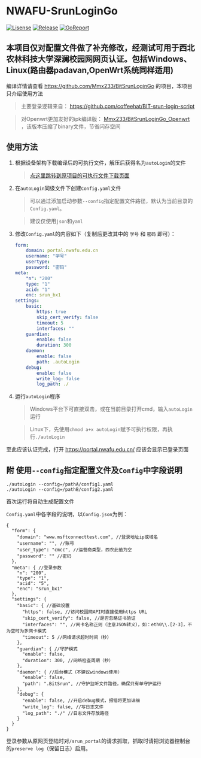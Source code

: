 # NWAFU-SrunLoginGo
[![Lisense](https://img.shields.io/github/license/Mmx233/BitSrunLoginGo)](https://github.com/Mmx233/BitSrunLoginGo/blob/main/LICENSE)
[![Release](https://img.shields.io/github/v/release/Mmx233/BitSrunLoginGo?color=blueviolet&include_prereleases)](https://github.com/Mmx233/BitSrunLoginGo/releases)
[![GoReport](https://goreportcard.com/badge/github.com/Mmx233/BitSrunLoginGo)](https://goreportcard.com/report/github.com/Mmx233/BitSrunLoginGo)
## 本项目仅对配置文件做了补充修改，经测试可用于西北农林科技大学深澜校园网网页认证。包括Windows、Linux(路由器padavan,OpenWrt系统同样适用)
编译详情请查看 https://github.com/Mmx233/BitSrunLoginGo 的项目，本项目只介绍使用方法

> 主要登录逻辑来自： https://github.com/coffeehat/BIT-srun-login-script

> 对Openwrt更加友好的ipk编译版： [Mmx233/BitSrunLoginGo_Openwrt](https://github.com/Mmx233/BitSrunLoginGo_Openwrt) ，该版本压缩了binary文件，节省闪存空间


## 使用方法
1. 根据设备架构下载编译后的可执行文件，解压后获得名为`autoLogin`的文件
   > [点这里跳转到原项目的可执行文件下载页面](https://github.com/Mmx233/BitSrunLoginGo/releases)
2. 在`autoLogin`同级文件下创建`Config.yaml`文件
    > 可以通过添加启动参数`--config`指定配置文件路径，默认为当前目录的`Config.yaml`。
    
    > 建议仅使用`json`和`yaml`
3. 修改`Config.yaml`的内容如下（复制后更改其中的 `学号` 和 `密码` 即可）：
    ```yaml
    form:
        domain: portal.nwafu.edu.cn
        username: "学号"
        usertype:
        password: "密码"
    meta:
        "n": "200"
        type: "1"
        acid: "1"
        enc: srun_bx1
    settings:
        basic:
            https: true
            skip_cert_verify: false
            timeout: 5
            interfaces: ""
        guardian:
            enable: false
            duration: 300
        daemon:
            enable: false
            path: .autoLogin
        debug:
            enable: false
            write_log: false
            log_path: ./
    ```
4. 运行`autoLogin`程序
   > Windows平台下可直接双击，或在当前目录打开cmd，输入```autoLogin```运行

   > Linux下，先使用```chmod a+x autoLogin```赋予可执行权限，再执行```./autoLogin```

至此应该认证完成，打开 https://portal.nwafu.edu.cn/ 应该会显示已登录页面

## 附 使用`--config`指定配置文件及`Config`中字段说明

```shell
./autoLogin --config=/pathA/config1.yaml
./autoLogin --config=/pathB/config2.yaml
```

首次运行将自动生成配置文件

`Config.yaml`中各字段的说明，以`Config.json`为例：

```json5
{
  "form": {
    "domain": "www.msftconnecttest.com", //登录地址ip或域名
    "username": "", //账号
    "user_type": "cmcc", //运营商类型，西农此值为空
    "password": "" //密码
  },
  "meta": { //登录参数
    "n": "200",
    "type": "1",
    "acid": "5",
    "enc": "srun_bx1"
  },
  "settings": {
    "basic": { //基础设置
      "https": false, //访问校园网API时直接使用https URL
      "skip_cert_verify": false, //是否忽略证书验证
      "interfaces": "", //网卡名称正则（注意JSON转义），如：eth0\\.[2-3]，不为空时为多网卡模式
      "timeout": 5 //网络请求超时时间（秒）
    },
    "guardian": { //守护模式
      "enable": false,
      "duration": 300, //网络检查周期（秒）
    }, 
    "daemon": { //后台模式（不建议windows使用）
      "enable": false,
      "path": ".BitSrun", //守护监听文件路径，确保只有单守护运行
    },
    "debug": {
      "enable": false, //开启debug模式，报错将更加详细
      "write_log": false, //写日志文件
      "log_path": "./" //日志文件存放路径
    }
  }
}
```

登录参数从原网页登陆时对`/srun_portal`的请求抓取，抓取时请把浏览器控制台的`preserve log`（保留日志）启用。

